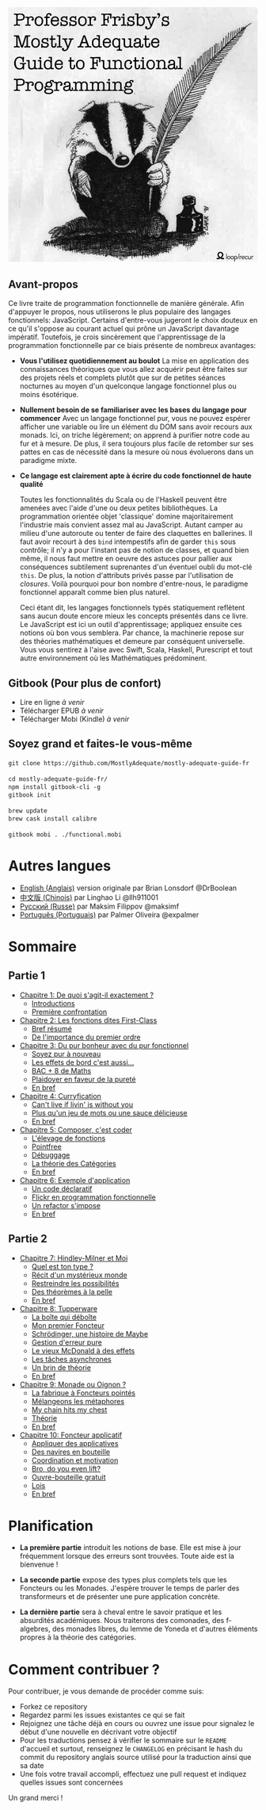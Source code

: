 ![cover](images/cover.png)

## Avant-propos

Ce livre traite de programmation fonctionnelle de manière générale. Afin d'appuyer le propos,
nous utiliserons le plus populaire des langages fonctionnels: JavaScript. Certains d'entre-vous
jugeront le choix douteux en ce qu'il s'oppose au courant actuel qui prône un JavaScript
davantage impératif.  Toutefois, je crois sincèrement que l'apprentissage de la programmation
fonctionnelle par ce biais présente de nombreux avantages:

- **Vous l'utilisez quotidiennement au boulot**
    La mise en application des connaissances théoriques que vous allez acquérir peut être
    faites sur des projets réels et complets plutôt que sur de petites séances nocturnes au
    moyen d'un quelconque langage fonctionnel plus ou moins ésotérique. 

- **Nullement besoin de se familiariser avec les bases du langage pour commencer**
    Avec un langage fonctionnel pur, vous ne pouvez espérer afficher une variable ou lire un
    élément du DOM sans avoir recours aux monads. Ici, on triche légèrement; on apprend à
    purifier notre code au fur et à mesure. De plus, il sera toujours plus facile de retomber
    sur ses pattes en cas de nécessité dans la mesure où nous évoluerons dans un paradigme
    mixte. 

- **Ce langage est clairement apte à écrire du code fonctionnel de haute qualité**

    Toutes les fonctionnalités du Scala ou de l'Haskell peuvent être amenées avec l'aide d'une
    ou deux petites bibliothèques. La programmation orientée objet 'classique' domine
    majoritairement l'industrie mais convient assez mal au JavaScript. Autant camper au
    milieu d'une autoroute ou tenter de faire des claquettes en ballerines. Il faut avoir
    recourt à des `bind` intempestifs afin de garder `this` sous contrôle; il n'y a pour
    l'instant pas de notion de classes, et quand bien même, il nous faut mettre en oeuvre des
    astuces pour pallier aux conséquences subtilement suprenantes d'un éventuel oubli du
    mot-clé `this`. De plus, la notion d'attributs privés passe par l'utilisation de
    *closures*. Voilà pourquoi pour bon nombre d'entre-nous, le paradigme fonctionnel apparaît
    comme bien plus naturel. 

    Ceci étant dit, les langages fonctionnels typés statiquement reflètent sans aucun doute
    encore mieux les concepts présentés dans ce livre. Le JavaScript est ici un outil
    d'apprentissage; appliquez ensuite ces notions où bon vous semblera. Par chance, la
    machinerie repose sur des théories mathématiques et demeure par conséquent universelle.
    Vous vous sentirez à l'aise avec Swift, Scala, Haskell, Purescript et tout autre
    environnement où les Mathématiques prédominent.

## Gitbook (Pour plus de confort)

- Lire en ligne *à venir*
- Télécharger EPUB *à venir*
- Télécharger Mobi (Kindle) *à venir*

## Soyez grand et faites-le vous-même

```
git clone https://github.com/MostlyAdequate/mostly-adequate-guide-fr

cd mostly-adequate-guide-fr/
npm install gitbook-cli -g
gitbook init

brew update
brew cask install calibre

gitbook mobi . ./functional.mobi
```

# Autres langues

- [English (Anglais)](https://github.com/MostlyAdequate/mostly-adequate-guide) version originale par Brian Lonsdorf @DrBoolean
- [中文版 (Chinois)](https://github.com/llh911001/mostly-adequate-guide-chinese)  par Linghao
Li @llh911001
- [Русский (Russe)](https://github.com/MostlyAdequate/mostly-adequate-guide-ru) par Maksim
Filippov @maksimf
- [Português (Portuguais)](https://github.com/MostlyAdequate/mostly-adequate-guide-pt-BR) par
Palmer Oliveira @expalmer

# Sommaire

## Partie 1

* [Chapitre 1: De quoi s'agit-il exactement ?](ch1.md)
  * [Introductions](ch1.md#introductions)
  * [Première confrontation](ch1.md#première-confrontation)
* [Chapitre 2: Les fonctions dites First-Class](ch2.md)
  * [Bref résumé](ch2.md#bref-résumé)
  * [De l'importance du premier ordre](ch2.md#de-limportance-du-premier-ordre)
* [Chapitre 3: Du pur bonheur avec du pur fonctionnel](ch3.md)
  * [Soyez pur à nouveau](ch3.md#soyez-pur-à-nouveau)
  * [Les effets de bord c'est aussi...](ch3.md#les-effets-de-bord-cest-aussi)
  * [BAC + 8 de Maths](ch3.md#bac8-de-maths)
  * [Plaidoyer en faveur de la pureté](ch3.md#plaidoyer-en-faveur-de-la-pureté)
  * [En bref](ch3.md#en-bref)
* [Chapitre 4: Curryfication](ch4.md)
  * [Can't live if livin' is without you](ch4.md#cant-live-if-livin-is-without-you)
  * [Plus qu'un jeu de mots ou une sauce délicieuse](ch4.md#plus-quun-jeu-de-mots-ou-une-sauce-délicieuse)
  * [En bref](ch4.md#en-bref)
* [Chapitre 5: Composer, c'est coder](ch5.md)
  * [L'élevage de fonctions](ch5.md#lélevage-de-fonctions)
  * [Pointfree](ch5.md#pointfree)
  * [Débuggage](ch5.md#débuggage)
  * [La théorie des Catégories](ch5.md#la-théorie-des-catégories)
  * [En bref](ch5.md#en-bref)
* [Chapitre 6: Exemple d'application](ch6.md)
  * [Un code déclaratif](ch6.md#declarative-coding)
  * [Flickr en programmation fonctionnelle](ch6.md#a-flickr-of-functional-programming)
  * [Un refactor s'impose](ch6.md#a-principled-refactor)
  * [En bref](ch6.md#in-summary)

## Partie 2

* [Chapitre 7: Hindley-Milner et Moi](ch7.md)
  * [Quel est ton type ?](ch7.md#whats-your-type)
  * [Récit d'un mystérieux monde](ch7.md#tales-from-the-cryptic)
  * [Restreindre les possibilités](ch7.md#narrowing-the-possibility)
  * [Des théorèmes à la pelle](ch7.md#free-as-in-theorem)
  * [En bref](ch7.md#in-summary)
* [Chapitre 8: Tupperware](ch8.md)
  * [La boîte qui déboîte](ch8.md#the-mighty-container)
  * [Mon premier Foncteur](ch8.md#my-first-functor)
  * [Schrödinger, une histoire de Maybe](ch8.md#schrodingers-maybe)
  * [Gestion d'erreur pure](ch8.md#pure-error-handling)
  * [Le vieux McDonald à des effets](ch8.md#old-mcdonald-had-effects)
  * [Les tâches asynchrones](ch8.md#asynchronous-tasks)
  * [Un brin de théorie](ch8.md#a-spot-of-theory)
  * [En bref](ch8.md#in-summary)
* [Chapitre 9: Monade ou Oignon ?](ch9.md)
  * [La fabrique à Foncteurs pointés](ch9.md#pointy-functor-factory)
  * [Mélangeons les métaphores](ch9.md#mixing-metaphors)
  * [My chain hits my chest](ch9.md#my-chain-hits-my-chest)
  * [Théorie](ch9.md#theory)
  * [En bref](ch9.md#in-summary)
* [Chapitre 10: Foncteur applicatif](ch10.md)
  * [Appliquer des applicatives](ch10.md#applying-applicatives)
  * [Des navires en bouteille](ch10.md#ships-in-bottles)
  * [Coordination et motivation](ch10.md#coordination-motivation)
  * [Bro, do you even lift?](ch10.md#bro-do-you-even-lift)
  * [Ouvre-bouteille gratuit](ch10.md#free-can-openers)
  * [Lois](ch10.md#laws)
  * [En bref](ch10.md#in-summary)


# Planification

- **La première partie** introduit les notions de base. Elle est mise à jour fréquemment
  lorsque des erreurs sont trouvées. Toute aide est la bienvenue !

- **La seconde partie** expose des types plus complets tels que les Foncteurs ou les Monades.
  J'espère trouver le temps de parler des transformeurs et de présenter une pure application
  concrète.

- **La dernière partie** sera à cheval entre le savoir pratique et les absurdités académiques.
  Nous traiterons des comonades, des f-algebres, des monades libres, du lemme de Yoneda et
  d'autres éléments propres à la théorie des catégories.

# Comment contribuer ?

Pour contribuer, je vous demande de procéder comme suis:

- Forkez ce repository
- Regardez parmi les issues existantes ce qui se fait
- Rejoignez une tâche déjà en cours ou ouvrez une issue pour signalez le début d'une
  nouvelle en décrivant votre objectif
- Pour les traductions pensez à vérifier le sommaire sur le `README` d'accueil et
  surtout, renseignez le `CHANGELOG` en précisant le hash du commit du repository anglais
  source utilisé pour la traduction ainsi que sa date
- Une fois votre travail accompli, effectuez une pull request et indiquez quelles issues sont
  concernées

Un grand merci !
